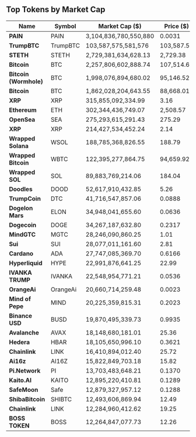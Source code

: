 

## **Top Tokens by Market Cap**

| Name                     | Symbol   | Market Cap ($)       | Price ($)            | Liquidity ($)        |
|--------------------------|---------|----------------------|----------------------|----------------------|
| **PAIN**                 | PAIN    | 3,104,836,780,550,880 | 0.0031               | 13,016.15            |
| **TrumpBTC**             | TrumpBTC| 103,587,575,581,576  | 103,587.58           | 18,039.58            |
| **STETH**                | STETH   | 2,729,381,634,628.13 | 2,729.38             | 16,306.20            |
| **Bitcoin**              | BTC     | 2,257,806,602,888.74 | 107,514.60           | 12,452.13            |
| **Bitcoin (Wormhole)**   | BTC     | 1,998,076,894,680.02 | 95,146.52            | 18,004.37            |
| **Bitcoin**              | BTC     | 1,862,028,204,643.55 | 88,668.01            | 15,262.17            |
| **XRP**                  | XRP     | 315,855,092,334.99   | 3.16                 | 18,181.68            |
| **Ethereum**             | ETH     | 302,344,436,749.07   | 2,508.57             | 18,023.02            |
| **OpenSea**              | SEA     | 275,293,615,291.43   | 275.29               | 88,305.63            |
| **XRP**                  | XRP     | 214,427,534,452.24   | 2.14                 | 20,987.76            |
| **Wrapped Solana**       | WSOL    | 188,785,368,826.55   | 188.79               | 56,492.88            |
| **Wrapped Bitcoin**      | WBTC    | 122,395,277,864.75   | 94,659.92            | 18,601.42            |
| **Wrapped SOL**          | SOL     | 89,883,769,214.06    | 184.04               | 19,258,068,907.76    |
| **Doodles**              | DOOD    | 52,617,910,432.85    | 5.26                 | 106,047.64           |
| **TrumpCoin**            | DTC     | 41,716,547,857.06    | 0.0888               | 11,999.83            |
| **Dogelon Mars**         | ELON    | 34,948,041,655.60    | 0.0636               | 12,159.89            |
| **Dogecoin**             | DOGE    | 34,267,187,632.80    | 0.2317               | 12,348.82            |
| **MindGTC**              | MGTC    | 28,246,090,860.25    | 1.01                 | 43,484.57            |
| **Sui**                  | SUI     | 28,077,011,161.60    | 2.81                 | 18,897.43            |
| **Cardano**              | ADA     | 27,747,085,369.70    | 0.6166               | 12,908.29            |
| **Hyperliquid**          | HYPE    | 22,991,876,641.25    | 22.99                | 18,554.56            |
| **IVANKA TRUMP**         | IVANKA  | 22,548,954,771.21    | 0.0536               | 12,479.41            |
| **OrangeAi**             | OrangeAi| 20,660,714,259.48    | 0.0023               | 1,215,925.16         |
| **Mind of Pepe**         | MIND    | 20,225,359,815.31    | 0.2023               | 115,316.44           |
| **Binance USD**          | BUSD    | 19,870,495,339.73    | 0.9935               | 11,260.28            |
| **Avalanche**            | AVAX    | 18,148,680,181.01    | 25.36                | 18,005.73            |
| **Hedera**               | HBAR    | 18,105,650,996.10    | 0.3621               | 12,929.03            |
| **Chainlink**            | LINK    | 16,410,894,012.40    | 25.72                | 12,398.27            |
| **Ai16z**                | AI16Z   | 15,822,849,703.18    | 15.82                | 12,051.93            |
| **Pi.Network**           | PI      | 13,703,483,648.21    | 0.1370               | 922,912.24           |
| **Kaito.AI**             | KAITO   | 12,895,220,410.81    | 0.1289               | 1,004,997.32         |
| **SafeMoon**             | Safe    | 12,879,327,957.12    | 0.1288               | 952,856.10           |
| **ShibaBitcoin**         | SHIBTC  | 12,493,606,869.94    | 12.49                | 11,904.06            |
| **Chainlink**            | LINK    | 12,284,960,412.62    | 19.25                | 18,001.35            |
| **BOSS TOKEN**           | BOSS    | 12,264,847,077.73    | 12.26                | 424,595.20           |
